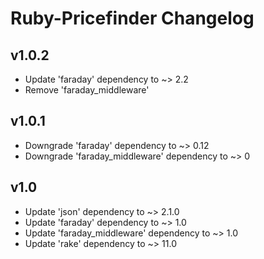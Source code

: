 # Ruby-Pricefinder Changelog

## v1.0.2
* Update 'faraday' dependency to ~> 2.2
* Remove 'faraday_middleware'

## v1.0.1
* Downgrade 'faraday' dependency to ~> 0.12
* Downgrade 'faraday_middleware' dependency to ~> 0

## v1.0

* Update 'json' dependency to ~> 2.1.0
* Update 'faraday' dependency to ~> 1.0
* Update 'faraday_middleware' dependency to ~> 1.0
* Update 'rake' dependency to ~> 11.0
